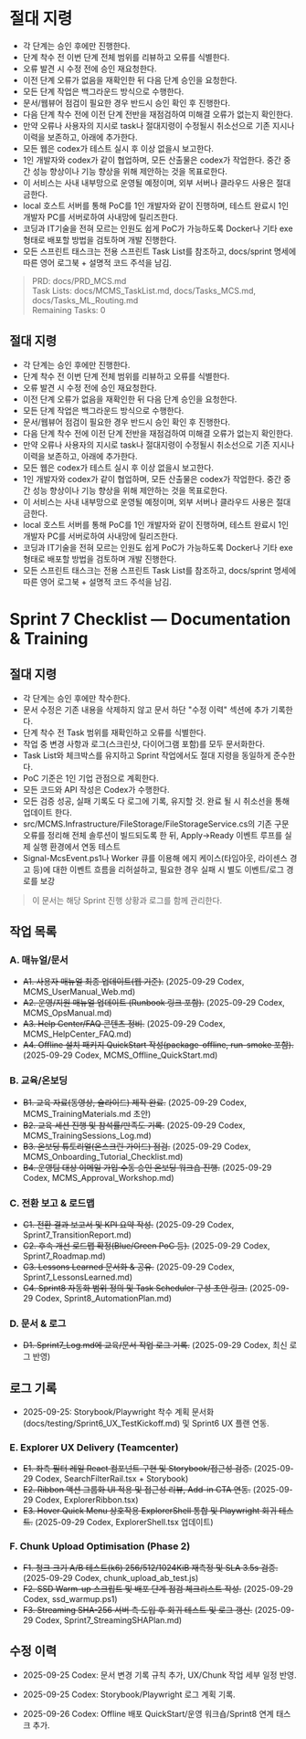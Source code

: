 # 절대 지령
- 각 단계는 승인 후에만 진행한다.
- 단계 착수 전 이번 단계 전체 범위를 리뷰하고 오류를 식별한다.
- 오류 발견 시 수정 전에 승인 재요청한다.
- 이전 단계 오류가 없음을 재확인한 뒤 다음 단계 승인을 요청한다.
- 모든 단계 작업은 백그라운드 방식으로 수행한다.
- 문서/웹뷰어 점검이 필요한 경우 반드시 승인 확인 후 진행한다.
- 다음 단계 착수 전에 이전 단계 전반을 재점검하여 미해결 오류가 없는지 확인한다.
- 만약 오류나 사용자의 지시로 task나 절대지령이 수정될시 취소선으로 기존 지시나 이력을 보존하고, 아래에 추가한다.
- 모든 웹은 codex가 테스트 실시 후 이상 없을시 보고한다.
- 1인 개발자와 codex가 같이 협업하며, 모든 산출물은 codex가 작업한다. 중간 중간 성능 향상이나 기능 향상을 위해 제안하는 것을 목표로한다.
- 이 서비스는 사내 내부망으로 운영될 예정이며, 외부 서버나 클라우드 사용은 절대 금한다.
- local 호스트 서버를 통해 PoC를 1인 개발자와 같이 진행하며, 테스트 완료시 1인 개발자 PC를 서버로하여 사내망에 릴리즈한다.
- 코딩과 IT기술을 전혀 모르는 인원도 쉽게 PoC가 가능하도록 Docker나 기타 exe 형태로 배포할 방법을 검토하며 개발 진행한다.
- 모든 스프린트 태스크는 전용 스프린트 Task List를 참조하고, docs/sprint 명세에 따른 영어 로그북 + 설명적 코드 주석을 남김.

> PRD: docs/PRD_MCS.md  
> Task Lists: docs/MCMS_TaskList.md, docs/Tasks_MCS.md, docs/Tasks_ML_Routing.md  
> Remaining Tasks: 0

## 절대 지령
- 각 단계는 승인 후에만 진행한다.
- 단계 착수 전 이번 단계 전체 범위를 리뷰하고 오류를 식별한다.
- 오류 발견 시 수정 전에 승인 재요청한다.
- 이전 단계 오류가 없음을 재확인한 뒤 다음 단계 승인을 요청한다.
- 모든 단계 작업은 백그라운드 방식으로 수행한다.
- 문서/웹뷰어 점검이 필요한 경우 반드시 승인 확인 후 진행한다.
- 다음 단계 착수 전에 이전 단계 전반을 재점검하여 미해결 오류가 없는지 확인한다.
- 만약 오류나 사용자의 지시로 task나 절대지령이 수정될시 취소선으로 기존 지시나 이력을 보존하고, 아래에 추가한다.
- 모든 웹은 codex가 테스트 실시 후 이상 없을시 보고한다.
- 1인 개발자와 codex가 같이 협업하며, 모든 산출물은 codex가 작업한다. 중간 중간 성능 향상이나 기능 향상을 위해 제안하는 것을 목표로한다.
- 이 서비스는 사내 내부망으로 운영될 예정이며, 외부 서버나 클라우드 사용은 절대 금한다.
- local 호스트 서버를 통해 PoC를 1인 개발자와 같이 진행하며, 테스트 완료시 1인 개발자 PC를 서버로하여 사내망에 릴리즈한다.
- 코딩과 IT기술을 전혀 모르는 인원도 쉽게 PoC가 가능하도록 Docker나 기타 exe 형태로 배포할 방법을 검토하며 개발 진행한다.
- 모든 스프린트 태스크는 전용 스프린트 Task List를 참조하고, docs/sprint 명세에 따른 영어 로그북 + 설명적 코드 주석을 남김.
# Sprint 7 Checklist — Documentation & Training

## 절대 지령
- 각 단계는 승인 후에만 착수한다.
- 문서 수정은 기존 내용을 삭제하지 않고 문서 하단 "수정 이력" 섹션에 추가 기록한다.
- 단계 착수 전 Task 범위를 재확인하고 오류를 식별한다.
- 작업 중 변경 사항과 로그(스크린샷, 다이어그램 포함)를 모두 문서화한다.
- Task List와 체크박스를 유지하고 Sprint 작업에서도 절대 지령을 동일하게 준수한다.
- PoC 기준은 1인 기업 관점으로 계획한다.
- 모든 코드와 API 작성은 Codex가 수행한다.
- 모든 검증 성공, 실패 기록도 다 로그에 기록, 유지할 것. 완료 될 시 취소선을 통해 업데이트 한다.
- src/MCMS.Infrastructure/FileStorage/FileStorageService.cs의 기존 구문 오류를 정리해 전체 솔루션이 빌드되도록 한 뒤, Apply→Ready 이벤트 루프를 실제 실행 환경에서 연동 테스트
- Signal-McsEvent.ps1나 Worker 큐를 이용해 에지 케이스(타임아웃, 라이센스 경고 등)에 대한 이벤트 흐름을 리허설하고, 필요한 경우 실패 시 별도 이벤트/로그 경로를 보강

> 이 문서는 해당 Sprint 진행 상황과 로그를 함께 관리한다.

## 작업 목록
### A. 매뉴얼/문서
- ~~A1. 사용자 매뉴얼 최종 업데이트(웹 기준).~~ (2025-09-29 Codex, MCMS_UserManual_Web.md)
- ~~A2. 운영/지원 매뉴얼 업데이트 (Runbook 링크 포함).~~ (2025-09-29 Codex, MCMS_OpsManual.md)
- ~~A3. Help Center/FAQ 콘텐츠 정비.~~ (2025-09-29 Codex, MCMS_HelpCenter_FAQ.md)
- ~~A4. Offline 설치 패키지 QuickStart 작성(package-offline, run-smoke 포함).~~ (2025-09-29 Codex, MCMS_Offline_QuickStart.md)

### B. 교육/온보딩
- ~~B1. 교육 자료(동영상, 슬라이드) 제작 완료.~~ (2025-09-29 Codex, MCMS_TrainingMaterials.md 초안)
- ~~B2. 교육 세션 진행 및 참석률/만족도 기록.~~ (2025-09-29 Codex, MCMS_TrainingSessions_Log.md)
- ~~B3. 온보딩 튜토리얼(온스크린 가이드) 점검.~~ (2025-09-29 Codex, MCMS_Onboarding_Tutorial_Checklist.md)
- ~~B4. 운영팀 대상 이메일 가입·수동 승인 온보딩 워크숍 진행.~~ (2025-09-29 Codex, MCMS_Approval_Workshop.md)

### C. 전환 보고 & 로드맵
- ~~C1. 전환 결과 보고서 및 KPI 요약 작성.~~ (2025-09-29 Codex, Sprint7_TransitionReport.md)
- ~~C2. 후속 개선 로드맵 확정(Blue/Green PoC 등).~~ (2025-09-29 Codex, Sprint7_Roadmap.md)
- ~~C3. Lessons Learned 문서화 & 공유.~~ (2025-09-29 Codex, Sprint7_LessonsLearned.md)
- ~~C4. Sprint8 자동화 범위 정의 및 Task Scheduler 구성 초안 링크.~~ (2025-09-29 Codex, Sprint8_AutomationPlan.md)

### D. 문서 & 로그
- ~~D1. Sprint7_Log.md에 교육/문서 작업 로그 기록.~~ (2025-09-29 Codex, 최신 로그 반영)

## 로그 기록
- 2025-09-25: Storybook/Playwright 착수 계획 문서화(docs/testing/Sprint6_UX_TestKickoff.md) 및 Sprint6 UX 플랜 연동.
### E. Explorer UX Delivery (Teamcenter)
- ~~E1. 좌측 필터 레일 React 컴포넌트 구현 및 Storybook/접근성 검증.~~ (2025-09-29 Codex, SearchFilterRail.tsx + Storybook)
- ~~E2. Ribbon 액션 그룹화 UI 적용 및 접근성 리뷰, Add-in CTA 연동.~~ (2025-09-29 Codex, ExplorerRibbon.tsx)
- ~~E3. Hover Quick Menu 상호작용 ExplorerShell 통합 및 Playwright 회귀 테스트.~~ (2025-09-29 Codex, ExplorerShell.tsx 업데이트)
### F. Chunk Upload Optimisation (Phase 2)
- ~~F1. 청크 크기 A/B 테스트(k6) 256/512/1024KiB 재측정 및 SLA 3.5s 검증.~~ (2025-09-29 Codex, chunk_upload_ab_test.js)
- ~~F2. SSD Warm-up 스크립트 및 배포 단계 점검 체크리스트 작성.~~ (2025-09-29 Codex, ssd_warmup.ps1)
- ~~F3. Streaming SHA-256 서버 측 도입 후 회귀 테스트 및 로그 갱신.~~ (2025-09-29 Codex, Sprint7_StreamingSHAPlan.md)
## 수정 이력
- 2025-09-25 Codex: 문서 변경 기록 규칙 추가, UX/Chunk 작업 세부 일정 반영.
- 2025-09-25 Codex: Storybook/Playwright 로그 계획 기록.


- 2025-09-26 Codex: Offline 배포 QuickStart/운영 워크숍/Sprint8 연계 태스크 추가.

